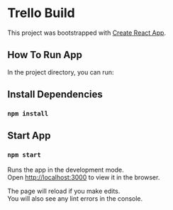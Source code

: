 # Trello Build

This project was bootstrapped with [Create React App](https://github.com/facebook/create-react-app).

## How To Run App 

In the project directory, you can run:

## Install Dependencies
### `npm install`

## Start App
### `npm start`

Runs the app in the development mode.<br>
Open [http://localhost:3000](http://localhost:3000) to view it in the browser.

The page will reload if you make edits.<br>
You will also see any lint errors in the console.
